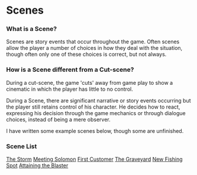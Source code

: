 # Scenes
### What is a Scene?
Scenes are story events that occur throughout the game. Often scenes allow the player a number of choices in how they deal with the situation, though often only one of these choices is correct, but not always.

### How is a Scene different from a Cut-scene?
During a cut-scene, the game 'cuts' away from game play to show a cinematic in which the player has little to no control.

During a Scene, there are significant narrative or story events occurring but the player still retains control of his character. He decides how to react, expressing his decision through the game mechanics or through dialogue choices, instead of being a mere observer.

I have written some example scenes below, though some are unfinished.

### Scene List
[The Storm](The%20Storm.md)
[Meeting Solomon](Meeting%20Solomon.md)
[First Customer](First%20Customer.md)
[The Graveyard](The%20Graveyard.md)
[New Fishing Spot](New%20Fishing%20Spot.md)
[Attaining the Blaster](Attaining%20the%20Blaster.md)